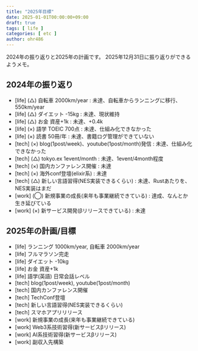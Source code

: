 ```yaml
---
title: "2025年目標"
date: 2025-01-01T00:00:00+09:00
draft: true
tags: [ life ]
categories: [ etc ]
author: ohr486
---
```


2024年の振り返りと2025年の計画です。
2025年12月31日に振り返りができるようメモ。

## 2024年の振り返り

* [life] (△) 自転車 2000km/year : 未達、自転車からランニングに移行、550km/year
* [life] (△) ダイエット -15kg : 未達、現状維持
* [life] (△) お金 資産+1k : 未達、+0.4k
* [life] (×) 語学 TOEIC 700点 : 未達、仕組み化できなかった
* [life] (×) 読書 50冊/年 : 未達、書籍ログ管理ができていない
* [tech] (×) blog(1post/week)、youtube(1post/month)発信 : 未達、仕組み化できなかった
* [tech] (△) tokyo.ex 1event/month : 未達、1event/4month程度
* [tech] (×) 国内カンファレンス開催 : 未達
* [tech] (×) 海外conf登壇(elixir系) : 未達
* [tech] (△) 新しい言語習得(NES実装できるくらい) : 未達、Rustあたりを、NES実装はまだ
* [work] (◯) 新規事業の成長(来年も事業継続できている) : 達成、なんとか生き延びている
* [work] (×) 新サービス開発(βリリースできている) : 未達

## 2025年の計画/目標

* [life] ランニング 1000km/year, 自転車 2000km/year
* [life] フルマラソン完走
* [life] ダイエット -10kg
* [life] お金 資産+1k
* [life] 語学(英語) 日常会話レベル
* [tech] blog(1post/week), youtube(1post/month)
* [tech] 国内カンファレンス開催
* [tech] TechConf登壇
* [tech] 新しい言語習得(NES実装できるくらい)
* [tech] スマホアプリリリース
* [work] 新規事業の成長(来年も事業継続できている)
* [work] Web3系技術習得(新サービスβリリース)
* [work] AI系技術習得(新サービスβリリース)
* [work] 副収入先構築